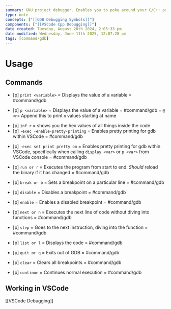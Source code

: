 ```yaml
---
summary: GNU project debugger. Enables you to poke around your C/C++ programs while they are executing. Operates on binary files produced by a compilation process. Open-source and portable tool.
type: note
concepts: ["[[GDB Debugging Symbols]]"]
components: ["[[VSCode Cpp Debugging]]"]
date created: Tuesday, August 20th 2024, 2:05:33 pm
date modified: Wednesday, June 11th 2025, 12:07:28 pm
tags: [command/gdb]
---
```

# Usage
## Commands
- [p] `print <variable>` = Displays the value of a variable = #command/gdb
<!--ID: 1751434091357-->

- [p] `p <variable>` = Displays the value of a variable = #command/gdb = `@ <n>` Append this to print `n` values starting at name
<!--ID: 1751434091360-->

- [p] `inf r` = shows you the hex values of all things inside the code
- [p] `-exec -enable-pretty-printing` = Enables pretty printing for gdb within VSCode = #command/gdb 
<!--ID: 1751434091364-->

- [p] `-exec set print pretty on` = Enables pretty printing for gdb within VSCode, specifically when calling `display <var>` or `p <var>` from VSCode console = #command/gdb 
<!--ID: 1751434091368-->

- [p] `run or r`  = Executes the program from start to end. *Should* reload the binary if it has changed = #command/gdb
<!--ID: 1751434091372-->

- [p] `break or b` = Sets a breakpoint on a particular line = #command/gdb
<!--ID: 1751434091376-->

- [p] `disable` = Disables a breakpoint = #command/gdb
<!--ID: 1751434091379-->

- [p] `enable` = Enables a disabled breakpoint = #command/gdb
<!--ID: 1751434091383-->

- [p] `next or n` = Executes the next line of code without diving into functions = #command/gdb
<!--ID: 1751434091387-->

- [p] `step` = Goes to the next instruction, diving into the function = #command/gdb
<!--ID: 1751434091391-->

- [p] `list or l` = Displays the code = #command/gdb
<!--ID: 1751434091395-->

- [p] `quit or q` = Exits out of GDB = #command/gdb
<!--ID: 1751434091399-->

- [p] `clear` = Clears all breakpoints = #command/gdb
<!--ID: 1751434091406-->

- [p] `continue`   = Continues normal execution = #command/gdb
<!--ID: 1751434091413-->


## Working in VSCode
[[VSCode Debugging]]